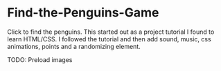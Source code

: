 # Find-the-Penguins-Game
Click to find the penguins.
This started out as a project tutorial I found to learn HTML/CSS.
I followed the tutorial and then add sound, music, css animations, points
and a randomizing element.

TODO: Preload images
